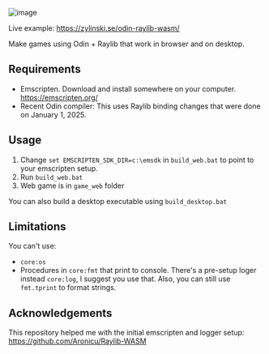 ![image](https://github.com/user-attachments/assets/69f9568c-8eee-45ba-bb83-9845d323e9a1)

Live example: https://zylinski.se/odin-raylib-wasm/

Make games using Odin + Raylib that work in browser and on desktop.

## Requirements

- Emscripten. Download and install somewhere on your computer. https://emscripten.org/
- Recent Odin compiler: This uses Raylib binding changes that were done on January 1, 2025.

## Usage

1. Change `set EMSCRIPTEN_SDK_DIR=c:\emsdk` in `build_web.bat` to point to your emscripten setup.
2. Run `build_web.bat`
3. Web game is in `game_web` folder

You can also build a desktop executable using `build_desktop.bat`

## Limitations

You can't use:
- `core:os`
- Procedures in `core:fmt` that print to console. There's a pre-setup loger instead `core:log`, I suggest you use that. Also, you can still use `fmt.tprint` to format strings.

## Acknowledgements
This repository helped me with the initial emscripten and logger setup: https://github.com/Aronicu/Raylib-WASM
